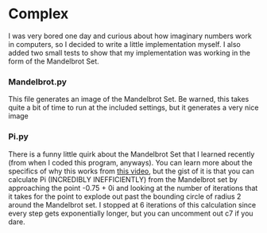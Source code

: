 # Complex

I was very bored one day and curious about how imaginary numbers work in computers, so I decided to write a little implementation myself. I also added two small tests to show that my implementation was working in the form of the Mandelbrot Set.

### Mandelbrot.py

This file generates an image of the Mandelbrot Set. Be warned, this takes quite a bit of time to run at the included settings, but it generates a very nice image

### Pi.py

There is a funny little quirk about the Mandelbrot Set that I learned recently (from when I coded this program, anyways). You can learn more about the specifics of why this works from [this video](https://www.youtube.com/watch?v=d0vY0CKYhPY), but the gist of it is that you can calculate Pi (INCREDIBLY INEFFICIENTLY) from the Mandelbrot set by approaching the point -0.75 + 0i and looking at the number of iterations that it takes for the point to explode out past the bounding circle of radius 2 around the Mandelbrot set. I stopped at 6 iterations of this calculation since every step gets exponentially longer, but you can uncomment out c7 if you dare.
